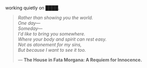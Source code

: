 working quietly on ████.


<!--QUOTE_START-->
> *Rather than showing you the world.*  
> *One day—*  
> *Someday—*  
> *I'd like to bring you somewhere.*  
> *Where your body and spirit can rest easy.*  
> *Not as atonement for my sins,*  
> *But because I want to see it too.*  
>
>
> — **The House in Fata Morgana: A Requiem for Innocence.**
<!--QUOTE_END-->
<!-- last updated: 2025-10-31T23:27:07.844458+00:00 -->
